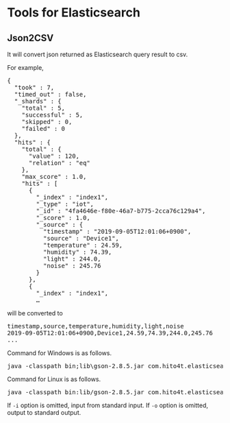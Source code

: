 # Tools for Elasticsearch

## Json2CSV

It will convert json returned as Elasticsearch query result to csv.

For example,
<pre>
{
  "took" : 7,
  "timed_out" : false,
  "_shards" : {
    "total" : 5,
    "successful" : 5,
    "skipped" : 0,
    "failed" : 0
  },
  "hits" : {
    "total" : {
      "value" : 120,
      "relation" : "eq"
    },
    "max_score" : 1.0,
    "hits" : [
      {
        "_index" : "index1",
        "_type" : "iot",
        "_id" : "4fa4646e-f80e-46a7-b775-2cca76c129a4",
        "_score" : 1.0,
        "_source" : {
          "timestamp" : "2019-09-05T12:01:06+0900",
          "source" : "Device1",
          "temperature" : 24.59,
          "humidity" : 74.39,
          "light" : 244.0,
          "noise" : 245.76
        }
      },
      {
        "_index" : "index1",
        …
</pre>
will be converted to
<pre>
timestamp,source,temperature,humidity,light,noise
2019-09-05T12:01:06+0900,Device1,24.59,74.39,244.0,245.76
...
</pre>


Command for Windows is as follows.

<pre>
java -classpath bin;lib\gson-2.8.5.jar com.hito4t.elasticsearch.Json2Csv [-i &lt;input file (json)&gt;] [-o &lt;output file (csv)&gt;]
</pre>

Command for Linux is as follows.

<pre>
java -classpath bin:lib/gson-2.8.5.jar com.hito4t.elasticsearch.Json2Csv [-i &lt;input file (json)&gt;] [-o &lt;output file (csv)&gt;]
</pre>

If `-i` option is omitted, input from standard input.
If `-o` option is omitted, output to standard output.


